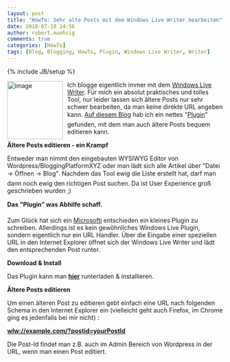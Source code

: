 ```yaml
---
layout: post
title: "HowTo: Sehr alte Posts mit dem Windows Live Writer bearbeiten"
date: 2010-07-18 14:56
author: robert.muehsig
comments: true
categories: [HowTo]
tags: [Blog, Blogging, HowTo, Plugin, Windows Live Writer, Writer]
---
```

{% include JB/setup %}
<p><a href="{{BASE_PATH}}/assets/wp-images/image1008.png"><img style="border-bottom: 0px; border-left: 0px; margin: 0px 10px 0px 0px; display: inline; border-top: 0px; border-right: 0px" title="image" border="0" alt="image" align="left" src="{{BASE_PATH}}/assets/wp-images/image_thumb192.png" width="130" height="135" /></a>Ich blogge eigentlich immer mit dem <a href="http://explore.live.com/windows-live-writer">Windows Live Writer</a>. Für mich ein absolut praktisches und tolles Tool, nur leider lassen sich ältere Posts nur sehr schwer bearbeiten, da man keine direkte URL angeben kann. <a href="http://codeclimber.net.nz/archive/2010/07/10/How-to-edit-very-old-posts-with-Windows-Live-Writer.aspx">Auf diesem Blog</a> hab ich ein nettes "<a href="http://aovestdipaperino.com/downloads/WLWDownloader.msi">Plugin</a>” gefunden, mit dem man auch ältere Posts bequem editieren kann.</p>  <p></p>  <p><strong>Ältere Posts editieren - ein Krampf</strong></p>  <p>Entweder man nimmt den eingebauten WYSIWYG Editor von Wordpress/BloggingPlatformXYZ oder man lädt sich alle Artikel über "Datei -&gt; Öffnen -&gt; Blog”. Nachdem das Tool ewig die Liste erstellt hat, darf man dann noch ewig den richtigen Post suchen. Da ist User Experience groß geschrieben wurden ;)</p>  <p><strong>Das "Plugin” was Abhilfe schaff.</strong></p>  <p>Zum Glück hat sich ein <a href="http://aovestdipaperino.com/posts/windows-live-writer-post-download-plugin.aspx">Microsofti</a> entschieden ein kleines Plugin zu schreiben. Allerdings ist es kein gewöhnliches Windows Live Plugin, sondern eigentlich nur ein URL Handler. Über die Eingabe einer speziellen URL in den Internet Explorer öffnet sich der Windows Live Writer und lädt den entsprechenden Post runter.</p>  <p><strong>Download &amp; Install</strong></p>  <p>Das Plugin kann man <strong><a href="http://aovestdipaperino.com/downloads/WLWDownloader.msi">hier</a></strong> runterladen &amp; installieren. </p>  <p><strong>Ältere Posts editieren</strong></p>  <p>Um einen älteren Post zu editieren gebt einfach eine URL nach folgenden Schema in den Internet Explorer ein (vielleicht geht auch Firefox, im Chrome ging es jedenfalls bei mir nicht) :</p>  <p><a title="wlw://example.com/?postid=yourPostId" href="wlw://example.com/?postid=yourPostId"><strong>wlw://example.com/?postid=yourPostId</strong></a></p>  <p>Die Post-Id findet man z.B. auch im Admin Bereich von Wordpress in der URL, wenn man einen Post editiert.</p>
